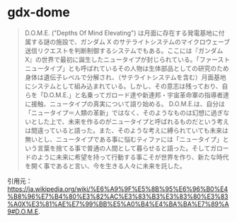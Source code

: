 # gdx-dome

> D.O.M.E. ("Depths Of Mind Elevating") は月面に存在する発電基地に付属する謎の施設で、ガンダム X のサテライトシステムのマイクロウェーブ送信リクエストを判断制御するシステムでもある。ここには『ガンダム X』の世界で最初に誕生したニュータイプが封じられている。「ファーストニュータイプ」とも呼ばれているその人物は生体部品としての研究のため身体は遺伝子レベルで分解され、（サテライトシステムを含む）月面基地にシステムとして組み込まれている。しかし、その意志は残っており、自らを「D.O.M.E.」と名乗ってガロード達や新連邦・宇宙革命軍の指導者達に接触、ニュータイプの真実について語り始める。
> D.O.M.E.は、自分は「ニュータイプ＝人類の革新」ではなく、そのようなものは幻想に過ぎないとした上で、未来を作るのがニュータイプと呼ばれるものだという考えは間違っていると語った。また、そのような考えに縛られていても未来は無いとし、ニュータイプである事に悩むティファには「ニュータイプ」という言葉を捨てる事で普通の人間として暮らせると語った。そしてガロードのように未来に希望を持って行動する事こそが世界を作り、新たな時代を開く事であると言い、今を生きる人々に未来を託した。

引用元：　https://ja.wikipedia.org/wiki/%E6%A9%9F%E5%8B%95%E6%96%B0%E4%B8%96%E7%B4%80%E3%82%AC%E3%83%B3%E3%83%80%E3%83%A0X%E3%81%AE%E7%99%BB%E5%A0%B4%E4%BA%BA%E7%89%A9#D.O.M.E.
